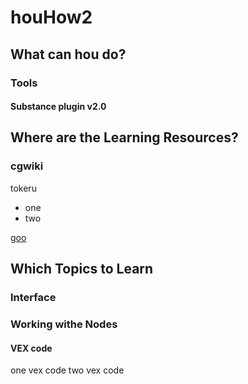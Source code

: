 # houHow2

## What can hou do?

### Tools

#### Substance plugin v2.0

## Where are the Learning Resources?

### cgwiki

tokeru

- one
- two

[goo](http://google.com)

## Which Topics to Learn

### Interface

### Working withe Nodes

#### VEX code
one vex code
two vex code
